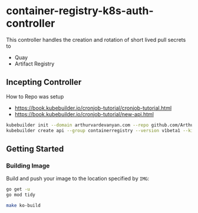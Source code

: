 # container-registry-k8s-auth-controller

This controller handles the creation and rotation of short lived pull secrets to

- Quay
- Artifact Registry

## Incepting Controller

How to Repo was setup

- <https://book.kubebuilder.io/cronjob-tutorial/cronjob-tutorial.html>
- <https://book.kubebuilder.io/cronjob-tutorial/new-api.html>

```bash
kubebuilder init --domain arthurvardevanyan.com --repo github.com/ArthurVardevanyan/container-registry-k8s-auth-controller
kubebuilder create api --group containerregistry --version v1beta1 --kind Auth --namespaced=true
```

## Getting Started

### Building Image

Build and push your image to the location specified by `IMG`:

```bash
go get -u
go mod tidy
```

```bash
make ko-build
```
